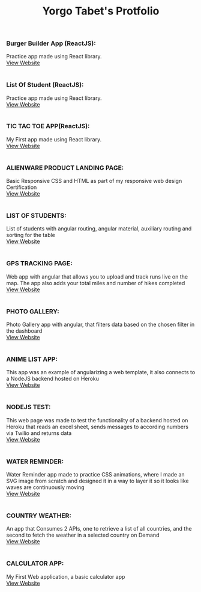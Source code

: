 
<h1 align='center'> Yorgo Tabet's Protfolio </h1>
<br>
<h3>Burger Builder App (ReactJS):</h3>
Practice app made using React library.
<br>
<a target="_blank" href='https://react-my-bur-cb04d.web.app/'>View Website</a>

<br>
<br>

<h3>List Of Student (ReactJS):</h3>
Practice app made using React library.
<br>
<a target="_blank" href='https://yorgotabet.github.io/ReactListOfStdudents/'>View Website</a>

<br>
<br>

<h3>TIC TAC TOE APP(ReactJS):</h3>
My First app made using React library.
<br>
<a target="_blank" href='https://yorgotabet.github.io/TicTacToeReact/'>View Website</a>

<br>
<br>


<h3>ALIENWARE PRODUCT LANDING PAGE:</h3>
Basic Responsive CSS and HTML as part of my responsive web design Certification
<br>
<a target="_blank" href='https://yorgotabet.github.io/AlienwareLandingPage/'>View Website</a>

<br>
<br>
  <h3>LIST OF STUDENTS:</h3>
List of students with angular routing, angular material, auxiliary routing and sorting for the table
<br>
<a target="_blank"  href='https://yorgotabet.github.io/StudentList/'>View Website</a>

<br>
<br>
<h3>GPS TRACKING PAGE:</h3>
Web app with angular that allows you to upload and track runs live on the map. The app also adds your total miles and number of hikes completed
<br>
<a  target="_blank" href='https://yorgotabet.github.io/RouteTracker/'>View Website</a>

<br>
<br>

<h3>PHOTO GALLERY:</h3>
 Photo Gallery app with angular, that filters data based on the chosen filter in the dashboard
<br>
<a  target="_blank" href='https://yorgotabet.github.io/RouteTracker/'>View Website</a>

<br>
<br>
<h3>ANIME LIST APP:</h3>
 This app was an example of angularizing a web template, it also connects to a NodeJS backend hosted on Heroku
<br>
<a  target="_blank" href='https://yorgotabet.github.io/AnimeWeb/'>View Website</a>

<br>
<br>
<h3>NODEJS TEST:</h3>
This web page was made to test the functionality of a backend hosted on Heroku that reads an excel sheet, sends messages to according numbers via Twilio and returns data
<br>
<a  target="_blank" href='https://yorgotabet.github.io/XLSXAPITEST/'>View Website</a>

<br>
<br>
<h3>WATER REMINDER:</h3>
Water Reminder app made to practice CSS animations, where I made an SVG image from scratch and designed it in a way to layer it so it looks like waves are continuously moving
<br>
<a  target="_blank" href='https://yorgotabet.github.io/waterReminder/'>View Website</a>

<br>
<br>
<h3>COUNTRY WEATHER:</h3>
An app that Consumes 2 APIs, one to retrieve a list of all countries, and the second to fetch the weather in a selected country on Demand
<br>
<a  target="_blank" href='https://yorgotabet.github.io/GetCountryWeather'>View Website</a>

<br>
<br>
<h3>CALCULATOR APP:</h3>
My First Web application, a basic calculator app
<br>
<a  target="_blank" href='https://yorgotabet.github.io/TestCalculator/'>View Website</a>

<br>
<br>






